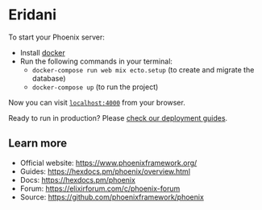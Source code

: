 # Eridani

To start your Phoenix server:

  * Install [docker](https://www.docker.com/)
  * Run the following commands in your terminal:
    * `docker-compose run web mix ecto.setup` (to create and migrate the database)
    * `docker-compose up` (to run the project)

Now you can visit [`localhost:4000`](http://localhost:4000) from your browser.

Ready to run in production? Please [check our deployment guides](https://hexdocs.pm/phoenix/deployment.html).

## Learn more

  * Official website: https://www.phoenixframework.org/
  * Guides: https://hexdocs.pm/phoenix/overview.html
  * Docs: https://hexdocs.pm/phoenix
  * Forum: https://elixirforum.com/c/phoenix-forum
  * Source: https://github.com/phoenixframework/phoenix
